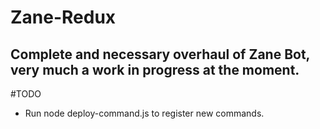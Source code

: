 # Zane-Redux

<h2>Complete and necessary overhaul of Zane Bot, very much a work in progress at the moment.</h2>

#TODO

<ul>
  <li>Run node deploy-command.js to register new commands.</li>
</ul>
